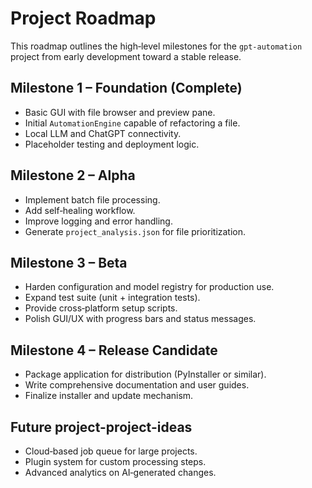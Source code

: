 # Project Roadmap

This roadmap outlines the high‑level milestones for the `gpt-automation`
project from early development toward a stable release.

## Milestone 1 – Foundation (Complete)
- Basic GUI with file browser and preview pane.
- Initial `AutomationEngine` capable of refactoring a file.
- Local LLM and ChatGPT connectivity.
- Placeholder testing and deployment logic.

## Milestone 2 – Alpha
- Implement batch file processing.
- Add self‑healing workflow.
- Improve logging and error handling.
- Generate `project_analysis.json` for file prioritization.

## Milestone 3 – Beta
- Harden configuration and model registry for production use.
- Expand test suite (unit + integration tests).
- Provide cross‑platform setup scripts.
- Polish GUI/UX with progress bars and status messages.

## Milestone 4 – Release Candidate
- Package application for distribution (PyInstaller or similar).
- Write comprehensive documentation and user guides.
- Finalize installer and update mechanism.

## Future project-project-ideas
- Cloud‑based job queue for large projects.
- Plugin system for custom processing steps.
- Advanced analytics on AI‑generated changes.

